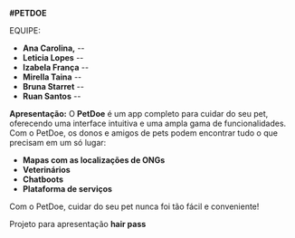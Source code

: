 **#PETDOE**

EQUIPE:
- **Ana Carolina,** --
- **Leticia Lopes** --
- **Izabela França** --
- **Mirella Taina** --
- **Bruna Starret** --
- **Ruan Santos** --

**Apresentação:**
O **PetDoe** é um app completo para cuidar do seu pet, oferecendo uma interface intuitiva e uma ampla gama de funcionalidades. Com o PetDoe, os donos e amigos de pets podem encontrar tudo o que precisam em um só lugar:

- **Mapas com as localizações de ONGs**
- **Veterinários**
- **Chatboots**
- **Plataforma de serviços**

Com o PetDoe, cuidar do seu pet nunca foi tão fácil e conveniente!


Projeto para apresentação <strong>hair pass <strong/>
